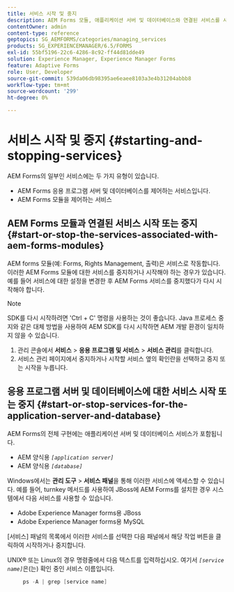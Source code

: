 ```yaml
---
title: 서비스 시작 및 중지
description: AEM Forms 모듈, 애플리케이션 서버 및 데이터베이스와 연결된 서비스를 시작 및 중지하는 방법을 알아봅니다.
contentOwner: admin
content-type: reference
geptopics: SG_AEMFORMS/categories/managing_services
products: SG_EXPERIENCEMANAGER/6.5/FORMS
exl-id: 55bf5196-22c6-4286-8c92-ff44d81dde49
solution: Experience Manager, Experience Manager Forms
feature: Adaptive Forms
role: User, Developer
source-git-commit: 539da06db98395ae6eaee8103a3e4b31204abbb8
workflow-type: tm+mt
source-wordcount: '299'
ht-degree: 0%

---
```


# 서비스 시작 및 중지 {#starting-and-stopping-services}

AEM Forms의 일부인 서비스에는 두 가지 유형이 있습니다.

* AEM Forms 응용 프로그램 서버 및 데이터베이스를 제어하는 서비스입니다.
* AEM Forms 모듈을 제어하는 서비스

## AEM Forms 모듈과 연결된 서비스 시작 또는 중지 {#start-or-stop-the-services-associated-with-aem-forms-modules}

AEM forms 모듈(예: Forms, Rights Management, 출력)은 서비스로 작동합니다. 이러한 AEM Forms 모듈에 대한 서비스를 중지하거나 시작해야 하는 경우가 있습니다. 예를 들어 서비스에 대한 설정을 변경한 후 AEM Forms 서비스를 중지했다가 다시 시작해야 합니다.

>[!NOTE]
>
> SDK를 다시 시작하려면 &#39;Ctrl + C&#39; 명령을 사용하는 것이 좋습니다. Java 프로세스 중지와 같은 대체 방법을 사용하여 AEM SDK를 다시 시작하면 AEM 개발 환경이 일치하지 않을 수 있습니다.

1. 관리 콘솔에서 **서비스** > **응용 프로그램 및 서비스** > **서비스 관리**&#x200B;를 클릭합니다.
1. 서비스 관리 페이지에서 중지하거나 시작할 서비스 옆의 확인란을 선택하고 중지 또는 시작을 누릅니다.

## 응용 프로그램 서버 및 데이터베이스에 대한 서비스 시작 또는 중지 {#start-or-stop-services-for-the-application-server-and-database}

AEM Forms의 전체 구현에는 애플리케이션 서버 및 데이터베이스 서비스가 포함됩니다.

* AEM 양식용 *`[application server]`*
* AEM 양식용 *`[database]`*

Windows에서는 **관리 도구** > **서비스 패널**&#x200B;을 통해 이러한 서비스에 액세스할 수 있습니다. 예를 들어, turnkey 메서드를 사용하여 JBoss에 AEM Forms를 설치한 경우 시스템에서 다음 서비스를 사용할 수 있습니다.

* Adobe Experience Manager forms용 JBoss
* Adobe Experience Manager forms용 MySQL

[서비스] 패널의 목록에서 이러한 서비스를 선택한 다음 패널에서 해당 작업 버튼을 클릭하여 시작하거나 중지합니다.

UNIX® 또는 Linux의 경우 명령줄에서 다음 텍스트를 입력하십시오. 여기서 *`[service name]`*&#x200B;은(는) 확인 중인 서비스 이름입니다.

```java
     ps -A | grep [service name]
```
